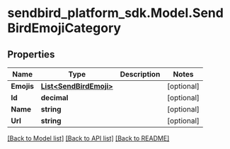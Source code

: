 
# sendbird_platform_sdk.Model.SendBirdEmojiCategory

## Properties

Name | Type | Description | Notes
------------ | ------------- | ------------- | -------------
**Emojis** | [**List&lt;SendBirdEmoji&gt;**](SendBirdEmoji.md) |  | [optional] 
**Id** | **decimal** |  | [optional] 
**Name** | **string** |  | [optional] 
**Url** | **string** |  | [optional] 

[[Back to Model list]](../README.md#documentation-for-models)
[[Back to API list]](../README.md#documentation-for-api-endpoints)
[[Back to README]](../README.md)

